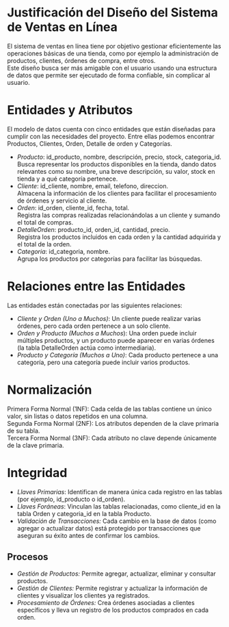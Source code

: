# **Justificación del Diseño del Sistema de Ventas en Línea**

El sistema de ventas en línea tiene por objetivo gestionar eficientemente las operaciones básicas de una tienda, como por ejemplo la administración de productos, clientes, órdenes de compra, entre otros.  
	Este diseño busca ser más amigable con el usuario usando una estructura de datos que permite ser ejecutado de forma confiable, sin complicar al usuario.

# **Entidades y Atributos**

El modelo de datos cuenta con cinco entidades que están diseñadas para cumplir con las necesidades del proyecto. Entre ellas podemos encontrar Productos, Clientes, Orden, Detalle de orden y Categorías.

* *Producto*: id\_producto, nombre, descripción, precio, stock, categoria\_id.  
  Busca representar los productos disponibles en la tienda, dando datos relevantes como su nombre, una breve descripción, su valor, stock en tienda y a qué categoría pertenece.  
* *Cliente*: id\_cliente, nombre, email, telefono, direccion.  
  Almacena la información de los clientes para facilitar el procesamiento de órdenes y servicio al cliente.  
* *Orden*: id\_orden, cliente\_id, fecha, total.  
  Registra las compras realizadas relacionándolas a un cliente y sumando el total de compras.  
* *DetalleOrden*: producto\_id, orden\_id, cantidad, precio.  
  Registra los productos incluidos en cada orden y la cantidad adquirida y el total de la orden.  
* *Categoria*: id\_categoria, nombre.  
  Agrupa los productos por categorías para facilitar las búsquedas.

# **Relaciones entre las Entidades**

Las entidades están conectadas por las siguientes relaciones:

* *Cliente y Orden (Uno a Muchos)*: Un cliente puede realizar varias órdenes, pero cada orden pertenece a un solo cliente.  
* *Orden y Producto (Muchos a Muchos*): Una orden puede incluir múltiples productos, y un producto puede aparecer en varias órdenes (la tabla DetalleOrden actúa como intermediaria).  
* *Producto y Categoría (Muchos a Uno)*: Cada producto pertenece a una categoría, pero una categoría puede incluir varios productos.

# **Normalización**

Primera Forma Normal (1NF): Cada celda de las tablas contiene un único valor, sin listas o datos repetidos en una columna.  
	Segunda Forma Normal (2NF): Los atributos dependen de la clave primaria de su tabla.  
	Tercera Forma Normal (3NF): Cada atributo no clave depende únicamente de la clave primaria.

# **Integridad**

* *Llaves Primarias*: Identifican de manera única cada registro en las tablas (por ejemplo, id\_producto o id\_orden).  
* *Llaves Foráneas*: Vinculan las tablas relacionadas, como cliente\_id en la tabla Orden y categoria\_id en la tabla Producto.  
* *Validación de Transacciones:* Cada cambio en la base de datos (como agregar o actualizar datos) está protegido por transacciones que aseguran su éxito antes de confirmar los cambios.

## **Procesos**

* *Gestión de Productos:* Permite agregar, actualizar, eliminar y consultar productos.  
* *Gestión de Clientes:* Permite registrar y actualizar la información de clientes y visualizar los clientes ya registrados.  
* *Procesamiento de Órdenes:* Crea órdenes asociadas a clientes específicos y lleva un registro de los productos comprados en cada orden.

